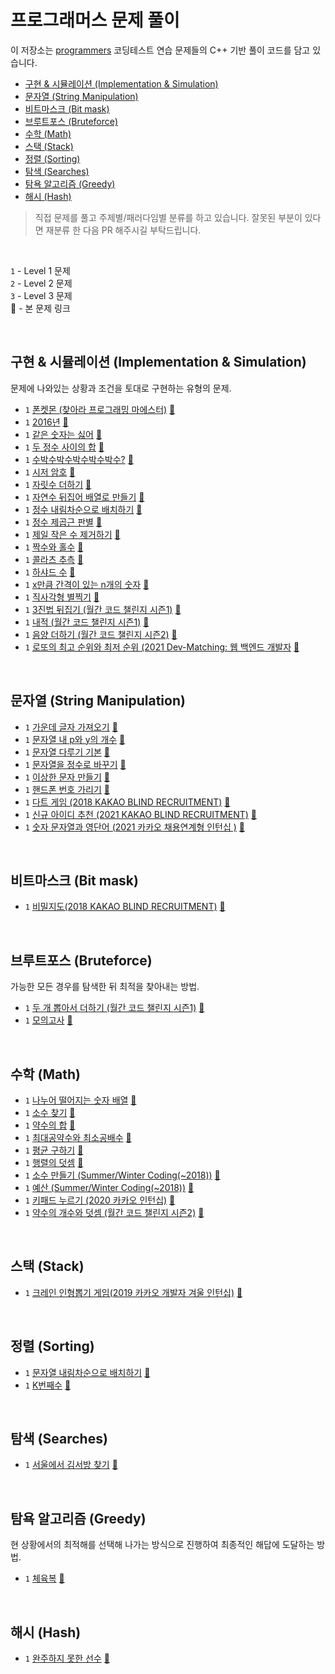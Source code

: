 # 프로그래머스 문제 풀이

이 저장소는 [programmers](https://programmers.co.kr/learn/challenges) 코딩테스트 연습 문제들의 C++ 기반 풀이 코드를 담고 있습니다.  

- [구현 & 시뮬레이션 (Implementation & Simulation)](#impsim)
- [문자열 (String Manipulation)](#strmanip)
- [비트마스크 (Bit mask)](#bitmask)
- [브루트포스 (Bruteforce)](#bruteforce)
- [수학 (Math)](#math)
- [스택 (Stack)](#stack)
- [정렬 (Sorting)](#sort)
- [탐색 (Searches)](#search)
- [탐욕 알고리즘 (Greedy)](#greedy)
- [해시 (Hash)](#hash)
 
 > 직접 문제를 풀고 주제별/패러다임별 분류를 하고 있습니다. 잘못된 부분이 있다면 재분류 한 다음 PR 해주시길 부탁드립니다. 
 
<br>

`1` - Level 1 문제 <br>
`2` - Level 2 문제 <br>
`3` - Level 3 문제 <br>
🔗 - 본 문제 링크

<br>

<a id="impsim"></a>
## 구현 & 시뮬레이션 (Implementation & Simulation)
문제에 나와있는 상황과 조건을 토대로 구현하는 유형의 문제.
- `1` [폰켓몬 (찾아라 프로그래밍 마에스터)](https://github.com/j2ieu/cp/blob/programmers/level1/1845.md) [🔗](https://programmers.co.kr/learn/courses/30/lessons/1845)
- `1` [2016년](https://github.com/j2ieu/cp/blob/programmers/level1/12901.md) [🔗](https://programmers.co.kr/learn/courses/30/lessons/12901)
- `1` [같은 숫자는 싫어](https://github.com/j2ieu/cp/blob/programmers/level1/12906.md) [🔗](https://programmers.co.kr/learn/courses/30/lessons/12906)
- `1` [두 정수 사이의 합](https://github.com/j2ieu/cp/blob/programmers/level1/12912.md) [🔗](https://programmers.co.kr/learn/courses/30/lessons/12912)
- `1` [수박수박수박수박수박수?](https://github.com/j2ieu/cp/blob/programmers/level1/12922.md) [🔗](https://programmers.co.kr/learn/courses/30/lessons/12922)
- `1` [시저 암호](https://github.com/j2ieu/cp/blob/programmers/level1/12926.md) [🔗](https://programmers.co.kr/learn/courses/30/lessons/12926)
- `1` [자릿수 더하기](https://github.com/j2ieu/cp/blob/programmers/level1/12931.md) [🔗](https://programmers.co.kr/learn/courses/30/lessons/12931)
- `1` [자연수 뒤집어 배열로 만들기](https://github.com/j2ieu/cp/blob/programmers/level1/12932.md) [🔗](https://programmers.co.kr/learn/courses/30/lessons/12932)
- `1` [정수 내림차순으로 배치하기](https://github.com/j2ieu/cp/blob/programmers/level1/12933.md) [🔗](https://programmers.co.kr/learn/courses/30/lessons/12933)
- `1` [정수 제곱근 판별](https://github.com/j2ieu/cp/blob/programmers/level1/12934.md) [🔗](https://programmers.co.kr/learn/courses/30/lessons/12934)
- `1` [제일 작은 수 제거하기](https://github.com/j2ieu/cp/blob/programmers/level1/12935.md) [🔗](https://programmers.co.kr/learn/courses/30/lessons/12935)
- `1` [짝수와 홀수](https://github.com/j2ieu/cp/blob/programmers/level1/12937.md) [🔗](https://programmers.co.kr/learn/courses/30/lessons/12937)
- `1` [콜라츠 추측](https://github.com/j2ieu/cp/blob/programmers/level1/12943.md) [🔗](https://programmers.co.kr/learn/courses/30/lessons/12943)
- `1` [하샤드 수](https://github.com/j2ieu/cp/blob/programmers/level1/12947.md) [🔗](https://programmers.co.kr/learn/courses/30/lessons/12947)
- `1` [x만큼 간격이 있는 n개의 숫자](https://github.com/j2ieu/cp/blob/programmers/level1/12954.md) [🔗](https://programmers.co.kr/learn/courses/30/lessons/12954)
- `1` [직사각형 별찍기](https://github.com/j2ieu/cp/blob/programmers/level1/12969.md) [🔗](https://programmers.co.kr/learn/courses/30/lessons/12969)
- `1` [3진법 뒤집기 (월간 코드 챌린지 시즌1)](https://github.com/j2ieu/cp/blob/programmers/level1/68935.md) [🔗](https://programmers.co.kr/learn/courses/30/lessons/68935)
- `1` [내적 (월간 코드 챌린지 시즌1)](https://github.com/j2ieu/cp/blob/programmers/level1/70128.md) [🔗](https://programmers.co.kr/learn/courses/30/lessons/70128)
- `1` [음양 더하기 (월간 코드 챌린지 시즌2)](https://github.com/j2ieu/cp/blob/programmers/level1/76501.md) [🔗](https://programmers.co.kr/learn/courses/30/lessons/76501)
- `1` [로또의 최고 순위와 최저 순위 (2021 Dev-Matching: 웹 백엔드 개발자](https://github.com/j2ieu/cp/blob/programmers/level1/77484.md) [🔗](https://programmers.co.kr/learn/courses/30/lessons/77484)

<br>

<a id="strmanip"></a>
## 문자열 (String Manipulation)
- `1` [가운데 글자 가져오기](https://github.com/j2ieu/cp/blob/programmers/level1/12903.md) [🔗](https://programmers.co.kr/learn/courses/30/lessons/12903)
- `1` [문자열 내 p와 y의 개수](https://github.com/j2ieu/cp/blob/programmers/level1/12916.md) [🔗](https://programmers.co.kr/learn/courses/30/lessons/12916)
- `1` [문자열 다루기 기본](https://github.com/j2ieu/cp/blob/programmers/level1/12918.md) [🔗](https://programmers.co.kr/learn/courses/30/lessons/12918)
- `1` [문자열을 정수로 바꾸기](https://github.com/j2ieu/cp/blob/programmers/level1/12925.md) [🔗](https://programmers.co.kr/learn/courses/30/lessons/12925)
- `1` [이상한 문자 만들기](https://github.com/j2ieu/cp/blob/programmers/level1/12930.md) [🔗](https://programmers.co.kr/learn/courses/30/lessons/12930)
- `1` [핸드폰 번호 가리기](https://github.com/j2ieu/cp/blob/programmers/level1/12948.md) [🔗](https://programmers.co.kr/learn/courses/30/lessons/12948)
- `1` [다트 게임 (2018 KAKAO BLIND RECRUITMENT)](https://github.com/j2ieu/cp/blob/programmers/level1/17682.md) [🔗](https://programmers.co.kr/learn/courses/30/lessons/17682)
- `1` [신규 아이디 추천 (2021 KAKAO BLIND RECRUITMENT)](https://github.com/j2ieu/cp/blob/programmers/level1/72410.md) [🔗](https://programmers.co.kr/learn/courses/30/lessons/72410)
- `1` [숫자 문자열과 영단어 (2021 카카오 채용연계형 인턴십 )](https://github.com/j2ieu/cp/blob/programmers/level1/81301.md) [🔗](https://programmers.co.kr/learn/courses/30/lessons/81301)
  
<br>

<a id="bitmask"></a>
## 비트마스크 (Bit mask)
- `1` [비밀지도(2018 KAKAO BLIND RECRUITMENT)](https://github.com/j2ieu/cp/blob/programmers/level1/17681.md) [🔗](https://programmers.co.kr/learn/courses/30/lessons/17681)

<br>

<a id="bruteforce"></a>
## 브루트포스 (Bruteforce)
가능한 모든 경우를 탐색한 뒤 최적을 찾아내는 방법.
- `1` [두 개 뽑아서 더하기 (월간 코드 챌린지 시즌1)](https://github.com/j2ieu/cp/blob/programmers/level1/68644.md) [🔗](https://programmers.co.kr/learn/courses/30/lessons/68644)
- `1` [모의고사](https://github.com/j2ieu/cp/blob/programmers/level1/42840.md) [🔗](https://programmers.co.kr/learn/courses/30/lessons/42840)

<br>

<a id="math"></a>
## 수학 (Math)
- `1` [나누어 떨어지는 숫자 배열](https://github.com/j2ieu/cp/blob/programmers/level1/12910.md) [🔗](https://programmers.co.kr/learn/courses/30/lessons/12910)
- `1` [소수 찾기](https://github.com/j2ieu/cp/blob/programmers/level1/12921.md) [🔗](https://programmers.co.kr/learn/courses/30/lessons/12921)
- `1` [약수의 합](https://github.com/j2ieu/cp/blob/programmers/level1/12928.md) [🔗](https://programmers.co.kr/learn/courses/30/lessons/12928)
- `1` [최대공약수와 최소공배수](https://github.com/j2ieu/cp/blob/programmers/level1/12940.md) [🔗](https://programmers.co.kr/learn/courses/30/lessons/12940)
- `1` [평균 구하기](https://github.com/j2ieu/cp/blob/programmers/level1/12944.md) [🔗](https://programmers.co.kr/learn/courses/30/lessons/12944)
- `1` [행렬의 덧셈](https://github.com/j2ieu/cp/blob/programmers/level1/12950.md) [🔗](https://programmers.co.kr/learn/courses/30/lessons/12950)
- `1` [소수 만들기 (Summer/Winter Coding(~2018))](https://github.com/j2ieu/cp/blob/programmers/level1/12977.md) [🔗](https://programmers.co.kr/learn/courses/30/lessons/12977)
- `1` [예산 (Summer/Winter Coding(~2018))](https://github.com/j2ieu/cp/blob/programmers/level1/12982.md) [🔗](https://programmers.co.kr/learn/courses/30/lessons/12982)
- `1` [키패드 누르기 (2020 카카오 인턴십)](https://github.com/j2ieu/cp/blob/programmers/level1/67256.md) [🔗](https://programmers.co.kr/learn/courses/30/lessons/67256)
- `1` [약수의 개수와 덧셈 (월간 코드 챌린지 시즌2)](https://github.com/j2ieu/cp/blob/programmers/level1/77884.md) [🔗](https://programmers.co.kr/learn/courses/30/lessons/77884)

<br>

<a id="stack"></a>
## 스택 (Stack) 
- `1` [크레인 인형뽑기 게임(2019 카카오 개발자 겨울 인턴십)](https://github.com/j2ieu/cp/blob/programmers/level1/64061.md) [🔗](https://programmers.co.kr/learn/courses/30/lessons/64061)

<br>

<a id="sort"></a>
## 정렬 (Sorting)
- `1` [문자열 내림차순으로 배치하기](https://github.com/j2ieu/cp/blob/programmers/level1/12917.md) [🔗](https://programmers.co.kr/learn/courses/30/lessons/12917)
- `1` [K번째수](https://github.com/j2ieu/cp/blob/programmers/level1/42748.md) [🔗](https://programmers.co.kr/learn/courses/30/lessons/42748)

<br>

<a id="search"></a>
## 탐색 (Searches)
- `1` [서울에서 김서방 찾기](https://github.com/j2ieu/cp/blob/programmers/level1/12919.md) [🔗](https://programmers.co.kr/learn/courses/30/lessons/12919)

<br>

<a id="greedy"></a>
## 탐욕 알고리즘 (Greedy)
현 상황에서의 최적해를 선택해 나가는 방식으로 진행하여 최종적인 해답에 도달하는 방법.
- `1` [체육복](https://github.com/j2ieu/cp/blob/programmers/level1/42862.md) [🔗](https://programmers.co.kr/learn/courses/30/lessons/42862)

<br>
 
<a id="hash"></a>
## 해시 (Hash)
- `1` [완주하지 못한 선수](https://github.com/j2ieu/cp/blob/programmers/level1/42576.md) [🔗](https://programmers.co.kr/learn/courses/30/lessons/42576)
